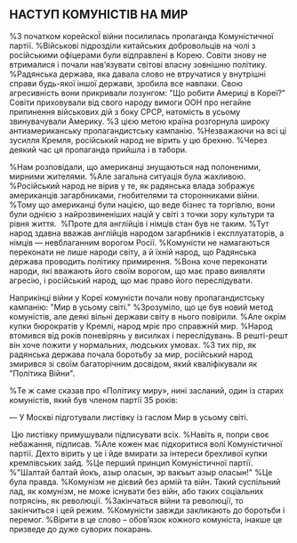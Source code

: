 ## НАСТУП КОМУНІСТІВ НА МИР

%З початком корейскоЇ війни посилилась пропаганда Комуністичної партії.
%Військові підрозділи китайських добровольців на чолі з російськими офіцерами були відправлені в Корею.
Совіти знову не втрималися і почали нав’язувати світові власну зовнішню політику.
%Радянська держава, яка давала слово не втручатися у внутрішні справи будь-якої іншої держави, зробила все навпаки.
Свою агресивність вони прикривали лозунгом: "Що робити Америці в Кореї?"
Совіти приховували від свого народу вимоги ООН про негайне припинення військових дій з боку СРСР, натомість в усьому звинувачували Америку.
%З цією метою країна розгорнула широку антиамериканську пропагандистську кампанію.
%Незважаючи на всі ці зусилля Кремля, російський народ не вірить у цю брехню.
%Через деякий час ця пропаганда прийшла і в табори.

%Нам розповідали, що американці знущаються над полоненими, мирними жителями.
%Але загальна ситуація була жахливою.
%Російський народ не вірив у те, як радянська влада зображує американців загарбниками, гнобителями та сторонниками війни. 
%Тому що американці були нацією, що веде бізнес та торгівлю, вони були однією з найрозвиненіших націй у світі з точки зору культури та рівня життя.
 %Проте для англійців і німців стан був не таким.
%Тут народ здавна вважав англійців народом загарбників і експлуататорів, а німців — невблаганним ворогом Росії.
%Комуністи не намагаються переконати не лише народи світу, а й їхній народ, що Радянська держава проводить політику примирення.
%Вона хоче переконати народи, які вважають його своїм ворогом, що має право виявляти агресію, і російський народ, що має право його переслідувати. 

Наприкінці війни у Кореї комуністи почали нову пропагандистську кампанію: "Мир в усьому світі."
%Зрозуміло, що це був новий метод комуністів, але деякі вільні держави світу в нього повірили.
%Але окрім купки бюрократів у Кремлі, народ мріє про справжній мир.
%Народ втомився від років поневірянь у висилках і переслідувань.
В решті-решт він хоче пожити у нормальних, людських умовах.
%З тих пір, як радянська держава почала боротьбу за мир, російський народ змирився зі своїм багаторічним досвідом, який кваліфікували як "Політика Війни".

%Те ж саме сказав про «Політику миру», нині засланий, один із старих комуністів, який був членом партії 35 років:

— У Москві підготували листівку із гаслом Мир в усьому світі.

 Цю листівку примушували підписувати всіх.
%Навіть я, попри своє небажання, підписав.
%Але кожен має підкоритися волі Комуністичної партії.
Дехто вірить у це і йде вмирати за інтереси брехливої купки кремлівських зайд.
%Це перший принцип Комуністичної партії.
%"Шалтай балтай йокъ, азыр оласын, эр вакъыт азыр оласын!"
%Це була правда.
%Комунізм не дієвий без армій та війн.
Такий суспільний лад, як комунізм, не може існувати без війн, або таких соціальних потрясінь, як революції.
%Закінчаться війни та революції, то закінчиться і цей режим.
%Комуністи завжди закликають до боротьби і перемог.
%Вірити в це слово – обов’язок кожного комуніста, інакше це призведе до дуже суворих покарань.